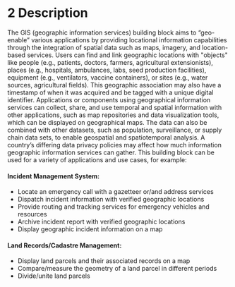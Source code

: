 # 2 Description

The GIS (geographic information services) building block aims to “geo-enable” various applications by providing locational information capabilities through the integration of spatial data such as maps, imagery, and location-based services. Users can find and link geographic locations with "objects" like people (e.g., patients, doctors, farmers, agricultural extensionists), places (e.g., hospitals, ambulances, labs, seed production facilities), equipment (e.g., ventilators, vaccine containers), or sites (e.g., water sources, agricultural fields). This geographic association may also have a timestamp of when it was acquired and be tagged with a unique digital identifier. Applications or components using geographical information services can collect, share, and use temporal and spatial information with other applications, such as map repositories and data visualization tools, which can be displayed on geographical maps. The data can also be combined with other datasets, such as population, surveillance, or supply chain data sets, to enable geospatial and spatiotemporal analysis. A country’s differing data privacy policies may affect how much information geographic information services can gather. This building block can be used for a variety of applications and use cases, for example:

#### Incident Management System: <a href="#use-case-1-gis-based-incident-management-system" id="use-case-1-gis-based-incident-management-system"></a>

* Locate an emergency call with a gazetteer or/and address services
* Dispatch incident information with verified geographic locations
* Provide routing and tracking services for emergency vehicles and resources
* Archive incident report with verified geographic locations
* Display geographic incident information on a map

#### Land Records/Cadastre Management: <a href="#use-case-2-land-records-cadastre-management" id="use-case-2-land-records-cadastre-management"></a>

* Display land parcels and their associated records on a map
* Compare/measure the geometry of a land parcel in different periods
* Divide/unite land parcels
